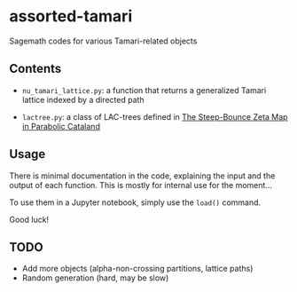 # assorted-tamari

Sagemath codes for various Tamari-related objects

## Contents

- `nu_tamari_lattice.py`: a function that returns a generalized Tamari lattice indexed by a directed path

- `lactree.py`: a class of LAC-trees defined in [The Steep-Bounce Zeta Map in Parabolic Cataland](https://arxiv.org/abs/1903.08515)

## Usage

There is minimal documentation in the code, explaining the input and the output of each function. This is mostly for internal use for the moment...

To use them in a Jupyter notebook, simply use the `load()` command.

Good luck!

## TODO

- Add more objects (alpha-non-crossing partitions, lattice paths)
- Random generation (hard, may be slow)
